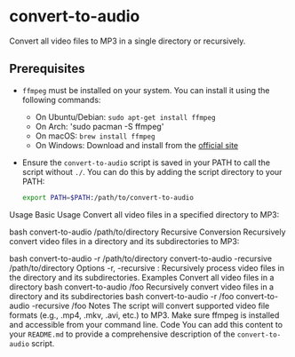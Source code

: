 # convert-to-audio

Convert all video files to MP3 in a single directory or recursively.

## Prerequisites

- `ffmpeg` must be installed on your system. You can install it using the following commands:
  - On Ubuntu/Debian: `sudo apt-get install ffmpeg`
  - On Arch: 'sudo pacman -S ffmpeg'
  - On macOS: `brew install ffmpeg`
  - On Windows: Download and install from the [official site](https://ffmpeg.org/download.html)

- Ensure the `convert-to-audio` script is saved in your PATH to call the script without `./`. You can do this by adding the script directory to your PATH:
  ```bash
  export PATH=$PATH:/path/to/convert-to-audio
Usage
Basic Usage
Convert all video files in a specified directory to MP3:

bash
convert-to-audio /path/to/directory
Recursive Conversion
Recursively convert video files in a directory and its subdirectories to MP3:

bash
convert-to-audio -r /path/to/directory
convert-to-audio -recursive /path/to/directory
Options
-r, -recursive : Recursively process video files in the directory and its subdirectories.
Examples
Convert all video files in a directory
bash
convert-to-audio /foo
Recursively convert video files in a directory and its subdirectories
bash
convert-to-audio -r /foo
convert-to-audio -recursive /foo
Notes
The script will convert supported video file formats (e.g., .mp4, .mkv, .avi, etc.) to MP3.
Make sure ffmpeg is installed and accessible from your command line.
Code
You can add this content to your `README.md` to provide a comprehensive description of the `convert-to-audio` script.
